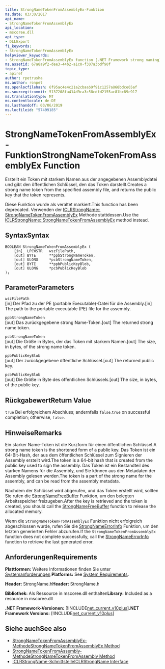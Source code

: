 ```yaml
---
title: StrongNameTokenFromAssemblyEx-Funktion
ms.date: 03/30/2017
api_name:
- StrongNameTokenFromAssemblyEx
api_location:
- mscoree.dll
api_type:
- DLLExport
f1_keywords:
- StrongNameTokenFromAssemblyEx
helpviewer_keywords:
- StrongNameTokenFromAssemblyEx function [.NET Framework strong naming]
ms.assetid: 67a8a9f2-dee3-44b2-a1c0-f307a3bdf90f
topic_type:
- apiref
author: rpetrusha
ms.author: ronpet
ms.openlocfilehash: 6f95ac4e4c21a2cbaab9f91c1257a868bdce65af
ms.sourcegitcommit: 5137208fa414d9ca3c58cdfd2155ac81bc89e917
ms.translationtype: MT
ms.contentlocale: de-DE
ms.lasthandoff: 03/06/2019
ms.locfileid: "57499185"
---
```

# <a name="strongnametokenfromassemblyex-function"></a><span data-ttu-id="fac25-102">StrongNameTokenFromAssemblyEx-Funktion</span><span class="sxs-lookup"><span data-stu-id="fac25-102">StrongNameTokenFromAssemblyEx Function</span></span>
<span data-ttu-id="fac25-103">Erstellt ein Token mit starkem Namen aus der angegebenen Assemblydatei und gibt den öffentlichen Schlüssel, den das Token darstellt.</span><span class="sxs-lookup"><span data-stu-id="fac25-103">Creates a strong name token from the specified assembly file, and returns the public key that the token represents.</span></span>  
  
 <span data-ttu-id="fac25-104">Diese Funktion wurde als veraltet markiert.</span><span class="sxs-lookup"><span data-stu-id="fac25-104">This function has been deprecated.</span></span> <span data-ttu-id="fac25-105">Verwenden der [ICLRStrongName:: StrongNameTokenFromAssemblyEx](../../../../docs/framework/unmanaged-api/hosting/iclrstrongname-strongnametokenfromassemblyex-method.md) Methode stattdessen.</span><span class="sxs-lookup"><span data-stu-id="fac25-105">Use the [ICLRStrongName::StrongNameTokenFromAssemblyEx](../../../../docs/framework/unmanaged-api/hosting/iclrstrongname-strongnametokenfromassemblyex-method.md) method instead.</span></span>  
  
## <a name="syntax"></a><span data-ttu-id="fac25-106">Syntax</span><span class="sxs-lookup"><span data-stu-id="fac25-106">Syntax</span></span>  
  
```  
BOOLEAN StrongNameTokenFromAssemblyEx (  
    [in]  LPCWSTR   wszFilePath,  
    [out] BYTE      **ppbStrongNameToken,  
    [out] ULONG     *pcbStrongNameToken,  
    [out] BYTE      **ppbPublicKeyBlob,  
    [out] ULONG     *pcbPublicKeyBlob  
);  
```  
  
## <a name="parameters"></a><span data-ttu-id="fac25-107">Parameter</span><span class="sxs-lookup"><span data-stu-id="fac25-107">Parameters</span></span>  
 `wszFilePath`  
 <span data-ttu-id="fac25-108">[in] Der Pfad zu der PE (portable Executable)-Datei für die Assembly.</span><span class="sxs-lookup"><span data-stu-id="fac25-108">[in] The path to the portable executable (PE) file for the assembly.</span></span>  
  
 `ppbStrongNameToken`  
 <span data-ttu-id="fac25-109">[out] Das zurückgegebene strong Name-Token.</span><span class="sxs-lookup"><span data-stu-id="fac25-109">[out] The returned strong name token.</span></span>  
  
 `pcbStrongNameToken`  
 <span data-ttu-id="fac25-110">[out] Die Größe in Bytes, der das Token mit starkem Namen.</span><span class="sxs-lookup"><span data-stu-id="fac25-110">[out] The size, in bytes, of the strong name token.</span></span>  
  
 `ppbPublicKeyBlob`  
 <span data-ttu-id="fac25-111">[out] Der zurückgegebene öffentliche Schlüssel.</span><span class="sxs-lookup"><span data-stu-id="fac25-111">[out] The returned public key.</span></span>  
  
 `pcbPublicKeyBlob`  
 <span data-ttu-id="fac25-112">[out] Die Größe in Byte des öffentlichen Schlüssels.</span><span class="sxs-lookup"><span data-stu-id="fac25-112">[out] The size, in bytes, of the public key.</span></span>  
  
## <a name="return-value"></a><span data-ttu-id="fac25-113">Rückgabewert</span><span class="sxs-lookup"><span data-stu-id="fac25-113">Return Value</span></span>  
 <span data-ttu-id="fac25-114">`true` Bei erfolgreichem Abschluss; andernfalls `false`.</span><span class="sxs-lookup"><span data-stu-id="fac25-114">`true` on successful completion; otherwise, `false`.</span></span>  
  
## <a name="remarks"></a><span data-ttu-id="fac25-115">Hinweise</span><span class="sxs-lookup"><span data-stu-id="fac25-115">Remarks</span></span>  
 <span data-ttu-id="fac25-116">Ein starker Name-Token ist die Kurzform für einen öffentlichen Schlüssel.</span><span class="sxs-lookup"><span data-stu-id="fac25-116">A strong name token is the shortened form of a public key.</span></span> <span data-ttu-id="fac25-117">Das Token ist ein 64-Bit-Hash, der aus dem öffentlichen Schlüssel zum Signieren der Assembly erstellt wird.</span><span class="sxs-lookup"><span data-stu-id="fac25-117">The token is a 64-bit hash that is created from the public key used to sign the assembly.</span></span> <span data-ttu-id="fac25-118">Das Token ist ein Bestandteil des starken Namens für die Assembly, und Sie können aus den Metadaten der Assembly gelesen werden.</span><span class="sxs-lookup"><span data-stu-id="fac25-118">The token is a part of the strong name for the assembly, and can be read from the assembly metadata.</span></span>  
  
 <span data-ttu-id="fac25-119">Nachdem der Schlüssel wird abgerufen, und das Token erstellt wird, sollten Sie rufen die [StrongNameFreeBuffer](../../../../docs/framework/unmanaged-api/strong-naming/strongnamefreebuffer-function.md) Funktion, um den belegten Arbeitsspeicher freizugeben.</span><span class="sxs-lookup"><span data-stu-id="fac25-119">After the key is retrieved and the token is created, you should call the [StrongNameFreeBuffer](../../../../docs/framework/unmanaged-api/strong-naming/strongnamefreebuffer-function.md) function to release the allocated memory.</span></span>  
  
 <span data-ttu-id="fac25-120">Wenn die `StrongNameTokenFromAssemblyEx` Funktion nicht erfolgreich abgeschlossen wurde, rufen Sie die [StrongNameErrorInfo](../../../../docs/framework/unmanaged-api/strong-naming/strongnameerrorinfo-function.md) Funktion, um den letzten generierten Fehler abzurufen.</span><span class="sxs-lookup"><span data-stu-id="fac25-120">If the `StrongNameTokenFromAssemblyEx` function does not complete successfully, call the [StrongNameErrorInfo](../../../../docs/framework/unmanaged-api/strong-naming/strongnameerrorinfo-function.md) function to retrieve the last generated error.</span></span>  
  
## <a name="requirements"></a><span data-ttu-id="fac25-121">Anforderungen</span><span class="sxs-lookup"><span data-stu-id="fac25-121">Requirements</span></span>  
 <span data-ttu-id="fac25-122">**Plattformen:** Weitere Informationen finden Sie unter [Systemanforderungen](../../../../docs/framework/get-started/system-requirements.md).</span><span class="sxs-lookup"><span data-stu-id="fac25-122">**Platforms:** See [System Requirements](../../../../docs/framework/get-started/system-requirements.md).</span></span>  
  
 <span data-ttu-id="fac25-123">**Header:** StrongName.h</span><span class="sxs-lookup"><span data-stu-id="fac25-123">**Header:** StrongName.h</span></span>  
  
 <span data-ttu-id="fac25-124">**Bibliothek:** Als Ressource in mscoree.dll enthalten</span><span class="sxs-lookup"><span data-stu-id="fac25-124">**Library:** Included as a resource in mscoree.dll</span></span>  
  
 <span data-ttu-id="fac25-125">**.NET Framework-Versionen:** [!INCLUDE[net_current_v10plus](../../../../includes/net-current-v10plus-md.md)]</span><span class="sxs-lookup"><span data-stu-id="fac25-125">**.NET Framework Versions:** [!INCLUDE[net_current_v10plus](../../../../includes/net-current-v10plus-md.md)]</span></span>  
  
## <a name="see-also"></a><span data-ttu-id="fac25-126">Siehe auch</span><span class="sxs-lookup"><span data-stu-id="fac25-126">See also</span></span>
- [<span data-ttu-id="fac25-127">StrongNameTokenFromAssemblyEx-Methode</span><span class="sxs-lookup"><span data-stu-id="fac25-127">StrongNameTokenFromAssemblyEx Method</span></span>](../../../../docs/framework/unmanaged-api/hosting/iclrstrongname-strongnametokenfromassemblyex-method.md)
- [<span data-ttu-id="fac25-128">StrongNameTokenFromAssembly-Methode</span><span class="sxs-lookup"><span data-stu-id="fac25-128">StrongNameTokenFromAssembly Method</span></span>](../../../../docs/framework/unmanaged-api/hosting/iclrstrongname-strongnametokenfromassembly-method.md)
- [<span data-ttu-id="fac25-129">ICLRStrongName-Schnittstelle</span><span class="sxs-lookup"><span data-stu-id="fac25-129">ICLRStrongName Interface</span></span>](../../../../docs/framework/unmanaged-api/hosting/iclrstrongname-interface.md)
